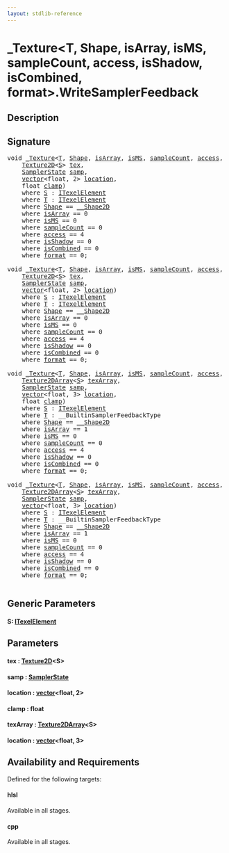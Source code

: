 ```yaml
---
layout: stdlib-reference
---
```


# \_Texture\<T, Shape, isArray, isMS, sampleCount, access, isShadow, isCombined, format\>\.WriteSamplerFeedback

## Description





## Signature 

<pre>
<span class="code_keyword">void</span> <a href="index.md" class="code_type">_Texture</a>&lt;<a href="index.md#typeparam-T" class="code_type">T</a>, <a href="index.md#typeparam-Shape" class="code_type">Shape</a>, <a href="index.md#decl-isArray" class="code_var">isArray</a>, <a href="index.md#decl-isMS" class="code_var">isMS</a>, <a href="index.md#decl-sampleCount" class="code_var">sampleCount</a>, <a href="index.md#decl-access" class="code_var">access</a>, <a href="index.md#decl-isShadow" class="code_var">isShadow</a>, <a href="index.md#decl-isCombined" class="code_var">isCombined</a>, <a href="index.md#decl-format" class="code_var">format</a>&gt;.<a href="writesamplerfeedback-05c.md">WriteSamplerFeedback</a>&lt;<a href="writesamplerfeedback-05c.md#typeparam-S" class="code_type">S</a>&gt;(
    <a href="../texture2d-08.md" class="code_type">Texture2D</a>&lt;<a href="writesamplerfeedback-05c.md#typeparam-S" class="code_type">S</a>&gt; <a href="writesamplerfeedback-05c.md#decl-tex" class="code_param">tex</a>,
    <a href="../samplerstate-07/index.md" class="code_type">SamplerState</a> <a href="writesamplerfeedback-05c.md#decl-samp" class="code_param">samp</a>,
    <a href="../vector/index.md" class="code_type">vector</a>&lt;<span class="code_keyword">float</span>, 2&gt; <a href="writesamplerfeedback-05c.md#decl-location" class="code_param">location</a>,
    <span class="code_keyword">float</span> <a href="writesamplerfeedback-05c.md#decl-clamp" class="code_param">clamp</a>)
    <span class='code_keyword'>where</span> <a href="writesamplerfeedback-05c.md#typeparam-S" class="code_type">S</a> : <a href="../../interfaces/itexelelement-016/index.md" class="code_type">ITexelElement</a>
    <span class='code_keyword'>where</span> <a href="index.md#typeparam-T" class="code_type">T</a> : <a href="../../interfaces/itexelelement-016/index.md" class="code_type">ITexelElement</a>
    <span class='code_keyword'>where</span> <a href="index.md#typeparam-Shape" class="code_type">Shape</a> == <a href="../0_shape2d-028/index.md" class="code_type">__Shape2D</a>
    <span class='code_keyword'>where</span> <a href="index.md#decl-isArray" class="code_var">isArray</a> == 0
    <span class='code_keyword'>where</span> <a href="index.md#decl-isMS" class="code_var">isMS</a> == 0
    <span class='code_keyword'>where</span> <a href="index.md#decl-sampleCount" class="code_var">sampleCount</a> == 0
    <span class='code_keyword'>where</span> <a href="index.md#decl-access" class="code_var">access</a> == 4
    <span class='code_keyword'>where</span> <a href="index.md#decl-isShadow" class="code_var">isShadow</a> == 0
    <span class='code_keyword'>where</span> <a href="index.md#decl-isCombined" class="code_var">isCombined</a> == 0
    <span class='code_keyword'>where</span> <a href="index.md#decl-format" class="code_var">format</a> == 0;

<span class="code_keyword">void</span> <a href="index.md" class="code_type">_Texture</a>&lt;<a href="index.md#typeparam-T" class="code_type">T</a>, <a href="index.md#typeparam-Shape" class="code_type">Shape</a>, <a href="index.md#decl-isArray" class="code_var">isArray</a>, <a href="index.md#decl-isMS" class="code_var">isMS</a>, <a href="index.md#decl-sampleCount" class="code_var">sampleCount</a>, <a href="index.md#decl-access" class="code_var">access</a>, <a href="index.md#decl-isShadow" class="code_var">isShadow</a>, <a href="index.md#decl-isCombined" class="code_var">isCombined</a>, <a href="index.md#decl-format" class="code_var">format</a>&gt;.<a href="writesamplerfeedback-05c.md">WriteSamplerFeedback</a>&lt;<a href="writesamplerfeedback-05c.md#typeparam-S" class="code_type">S</a>&gt;(
    <a href="../texture2d-08.md" class="code_type">Texture2D</a>&lt;<a href="writesamplerfeedback-05c.md#typeparam-S" class="code_type">S</a>&gt; <a href="writesamplerfeedback-05c.md#decl-tex" class="code_param">tex</a>,
    <a href="../samplerstate-07/index.md" class="code_type">SamplerState</a> <a href="writesamplerfeedback-05c.md#decl-samp" class="code_param">samp</a>,
    <a href="../vector/index.md" class="code_type">vector</a>&lt;<span class="code_keyword">float</span>, 2&gt; <a href="writesamplerfeedback-05c.md#decl-location" class="code_param">location</a>)
    <span class='code_keyword'>where</span> <a href="writesamplerfeedback-05c.md#typeparam-S" class="code_type">S</a> : <a href="../../interfaces/itexelelement-016/index.md" class="code_type">ITexelElement</a>
    <span class='code_keyword'>where</span> <a href="index.md#typeparam-T" class="code_type">T</a> : <a href="../../interfaces/itexelelement-016/index.md" class="code_type">ITexelElement</a>
    <span class='code_keyword'>where</span> <a href="index.md#typeparam-Shape" class="code_type">Shape</a> == <a href="../0_shape2d-028/index.md" class="code_type">__Shape2D</a>
    <span class='code_keyword'>where</span> <a href="index.md#decl-isArray" class="code_var">isArray</a> == 0
    <span class='code_keyword'>where</span> <a href="index.md#decl-isMS" class="code_var">isMS</a> == 0
    <span class='code_keyword'>where</span> <a href="index.md#decl-sampleCount" class="code_var">sampleCount</a> == 0
    <span class='code_keyword'>where</span> <a href="index.md#decl-access" class="code_var">access</a> == 4
    <span class='code_keyword'>where</span> <a href="index.md#decl-isShadow" class="code_var">isShadow</a> == 0
    <span class='code_keyword'>where</span> <a href="index.md#decl-isCombined" class="code_var">isCombined</a> == 0
    <span class='code_keyword'>where</span> <a href="index.md#decl-format" class="code_var">format</a> == 0;

<span class="code_keyword">void</span> <a href="index.md" class="code_type">_Texture</a>&lt;<a href="index.md#typeparam-T" class="code_type">T</a>, <a href="index.md#typeparam-Shape" class="code_type">Shape</a>, <a href="index.md#decl-isArray" class="code_var">isArray</a>, <a href="index.md#decl-isMS" class="code_var">isMS</a>, <a href="index.md#decl-sampleCount" class="code_var">sampleCount</a>, <a href="index.md#decl-access" class="code_var">access</a>, <a href="index.md#decl-isShadow" class="code_var">isShadow</a>, <a href="index.md#decl-isCombined" class="code_var">isCombined</a>, <a href="index.md#decl-format" class="code_var">format</a>&gt;.<a href="writesamplerfeedback-05c.md">WriteSamplerFeedback</a>&lt;<a href="writesamplerfeedback-05c.md#typeparam-S" class="code_type">S</a>&gt;(
    <a href="../texture2darray-089.md" class="code_type">Texture2DArray</a>&lt;<a href="writesamplerfeedback-05c.md#typeparam-S" class="code_type">S</a>&gt; <a href="writesamplerfeedback-05c.md#decl-texArray" class="code_param">texArray</a>,
    <a href="../samplerstate-07/index.md" class="code_type">SamplerState</a> <a href="writesamplerfeedback-05c.md#decl-samp" class="code_param">samp</a>,
    <a href="../vector/index.md" class="code_type">vector</a>&lt;<span class="code_keyword">float</span>, 3&gt; <a href="writesamplerfeedback-05c.md#decl-location" class="code_param">location</a>,
    <span class="code_keyword">float</span> <a href="writesamplerfeedback-05c.md#decl-clamp" class="code_param">clamp</a>)
    <span class='code_keyword'>where</span> <a href="writesamplerfeedback-05c.md#typeparam-S" class="code_type">S</a> : <a href="../../interfaces/itexelelement-016/index.md" class="code_type">ITexelElement</a>
    <span class='code_keyword'>where</span> <a href="index.md#typeparam-T" class="code_type">T</a> : __BuiltinSamplerFeedbackType
    <span class='code_keyword'>where</span> <a href="index.md#typeparam-Shape" class="code_type">Shape</a> == <a href="../0_shape2d-028/index.md" class="code_type">__Shape2D</a>
    <span class='code_keyword'>where</span> <a href="index.md#decl-isArray" class="code_var">isArray</a> == 1
    <span class='code_keyword'>where</span> <a href="index.md#decl-isMS" class="code_var">isMS</a> == 0
    <span class='code_keyword'>where</span> <a href="index.md#decl-sampleCount" class="code_var">sampleCount</a> == 0
    <span class='code_keyword'>where</span> <a href="index.md#decl-access" class="code_var">access</a> == 4
    <span class='code_keyword'>where</span> <a href="index.md#decl-isShadow" class="code_var">isShadow</a> == 0
    <span class='code_keyword'>where</span> <a href="index.md#decl-isCombined" class="code_var">isCombined</a> == 0
    <span class='code_keyword'>where</span> <a href="index.md#decl-format" class="code_var">format</a> == 0;

<span class="code_keyword">void</span> <a href="index.md" class="code_type">_Texture</a>&lt;<a href="index.md#typeparam-T" class="code_type">T</a>, <a href="index.md#typeparam-Shape" class="code_type">Shape</a>, <a href="index.md#decl-isArray" class="code_var">isArray</a>, <a href="index.md#decl-isMS" class="code_var">isMS</a>, <a href="index.md#decl-sampleCount" class="code_var">sampleCount</a>, <a href="index.md#decl-access" class="code_var">access</a>, <a href="index.md#decl-isShadow" class="code_var">isShadow</a>, <a href="index.md#decl-isCombined" class="code_var">isCombined</a>, <a href="index.md#decl-format" class="code_var">format</a>&gt;.<a href="writesamplerfeedback-05c.md">WriteSamplerFeedback</a>&lt;<a href="writesamplerfeedback-05c.md#typeparam-S" class="code_type">S</a>&gt;(
    <a href="../texture2darray-089.md" class="code_type">Texture2DArray</a>&lt;<a href="writesamplerfeedback-05c.md#typeparam-S" class="code_type">S</a>&gt; <a href="writesamplerfeedback-05c.md#decl-texArray" class="code_param">texArray</a>,
    <a href="../samplerstate-07/index.md" class="code_type">SamplerState</a> <a href="writesamplerfeedback-05c.md#decl-samp" class="code_param">samp</a>,
    <a href="../vector/index.md" class="code_type">vector</a>&lt;<span class="code_keyword">float</span>, 3&gt; <a href="writesamplerfeedback-05c.md#decl-location" class="code_param">location</a>)
    <span class='code_keyword'>where</span> <a href="writesamplerfeedback-05c.md#typeparam-S" class="code_type">S</a> : <a href="../../interfaces/itexelelement-016/index.md" class="code_type">ITexelElement</a>
    <span class='code_keyword'>where</span> <a href="index.md#typeparam-T" class="code_type">T</a> : __BuiltinSamplerFeedbackType
    <span class='code_keyword'>where</span> <a href="index.md#typeparam-Shape" class="code_type">Shape</a> == <a href="../0_shape2d-028/index.md" class="code_type">__Shape2D</a>
    <span class='code_keyword'>where</span> <a href="index.md#decl-isArray" class="code_var">isArray</a> == 1
    <span class='code_keyword'>where</span> <a href="index.md#decl-isMS" class="code_var">isMS</a> == 0
    <span class='code_keyword'>where</span> <a href="index.md#decl-sampleCount" class="code_var">sampleCount</a> == 0
    <span class='code_keyword'>where</span> <a href="index.md#decl-access" class="code_var">access</a> == 4
    <span class='code_keyword'>where</span> <a href="index.md#decl-isShadow" class="code_var">isShadow</a> == 0
    <span class='code_keyword'>where</span> <a href="index.md#decl-isCombined" class="code_var">isCombined</a> == 0
    <span class='code_keyword'>where</span> <a href="index.md#decl-format" class="code_var">format</a> == 0;

</pre>

## Generic Parameters

####  <a id="typeparam-S"></a>S: [ITexelElement](../../interfaces/itexelelement-016/index.md)

## Parameters

####  <a id="decl-tex"></a>tex  : [Texture2D](../texture2d-08.md)\<S\>
####  <a id="decl-samp"></a>samp  : [SamplerState](../samplerstate-07/index.md)
####  <a id="decl-location"></a>location  : [vector](../vector/index.md)\<float, 2\>
####  <a id="decl-clamp"></a>clamp  : float
####  <a id="decl-texArray"></a>texArray  : [Texture2DArray](../texture2darray-089.md)\<S\>
####  <a id="decl-location"></a>location  : [vector](../vector/index.md)\<float, 3\>

## Availability and Requirements

Defined for the following targets:

#### hlsl
Available in all stages.

#### cpp
Available in all stages.




<script>
// Fix .md links to .html when on ReadTheDocs
if (window.location.hostname.includes('readthedocs') || 
    window.location.hostname.includes('rtfd.io')) {
  document.addEventListener('DOMContentLoaded', function() {
    const links = document.querySelectorAll('a');
    links.forEach(link => {
      const href = link.getAttribute('href');
      if (href && href.includes('.md')) {
        // This regex will handle .md links with or without fragment identifiers or query parameters
        link.href = link.href.replace(/(.+)\.md(#[^?]*)?(\?.*)?$/, '$1.html$2$3');
      }
    });
  });
}
</script>
